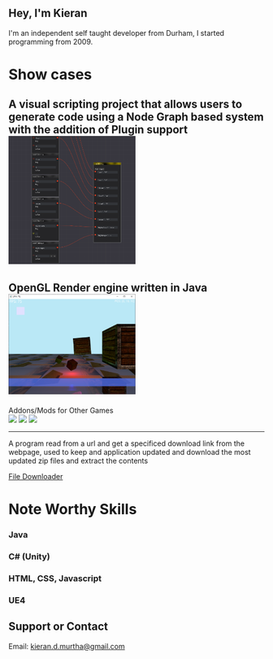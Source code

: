## Hey, I'm Kieran

I'm an independent self taught developer from Durham, I started programming from 2009.

# Show cases

A visual scripting project that allows users to generate code using a Node Graph based system with the addition of Plugin support
<br>
<a href="https://github.com/blockout22/VisualScripting">
<img src="https://raw.githubusercontent.com/blockout22/VisualScripting/12c3c7205917f5ad37c2ffd0ec4211626304e073/Images/example5.png" width="250">
</a>
---
OpenGL Render engine written in Java
<br>
<a href="https://github.com/blockout22/DotJ">
<img src="https://raw.githubusercontent.com/blockout22/DotJ/6b5e309c71fa7df396c051cfdbf4685b3aadc831/Images/testScene-19.12.2021.png" width="250">
<a/>
  ---
Addons/Mods for Other Games
  <br>
  <a href="https://github.com/blockout22/MiniMap"><img src="https://cdn.discordapp.com/attachments/701161301732229121/720300109358694400/unknown.png" width="150"></a>
  <a href="https://github.com/blockout22/ItemSpawner"><img src="https://cdn.discordapp.com/attachments/701161301732229121/832357385107537940/unknown.png" width="170"></a>
  <a href="https://github.com/blockout22/StorageTeleporter"><img src="https://media.discordapp.net/attachments/701161301732229121/709217040669343857/unknown.png" width="290"></a>
  
  ---
  A program read from a url and get a specificed download link from the webpage, used to keep and application updated and download the most updated zip files and extract the contents
  
  [File Downloader](https://github.com/blockout22/File-Downloader/blob/master/Update/src/Update.java)

# Note Worthy Skills

### Java
### C# (Unity)
### HTML, CSS, Javascript
### UE4

## Support or Contact

Email: kieran.d.murtha@gmail.com
